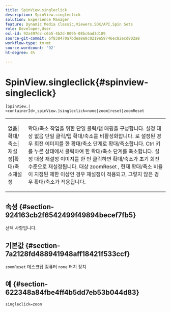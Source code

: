 ```yaml
---
title: SpinView.singleclick
description: SpinView.singleclick
solution: Experience Manager
feature: Dynamic Media Classic,Viewers,SDK/API,Spin Sets
role: Developer,User
exl-id: 92a497dc-c6b5-4b2d-8095-08bc6ad3d189
source-git-commit: 6f838470a7bdea8e8c0219e59746ec82ecd802a8
workflow-type: tm+mt
source-wordcount: '92'
ht-degree: 4%

---
```


# SpinView.singleclick{#spinview-singleclick}

`[SpinView.|<containerId>_spinView.]singleclick=none|zoom|reset|zoomReset`

<table id="table_82C9252157DB41B5B98505855975D2F5"> 
 <tbody> 
  <tr> 
   <td colname="col1"> <p> <span class="codeph"> 없음|확대/축소|재설정|확대/축소재설정 </span> </p> </td> 
   <td colname="col2"> <p> 확대/축소 작업을 위한 단일 클릭/탭 매핑을 구성합니다. 설정 대상 <span class="codeph"> 없음 </span> 단일 클릭/탭 확대/축소를 비활성화합니다. 로 설정된 경우 <span class="codeph"> 회전 </span> 이미지를 한 확대/축소 단계로 확대/축소합니다. Ctrl 키를 누른 상태에서 클릭하여 한 확대/축소 단계를 축소합니다. 설정 대상 <span class="codeph"> 재설정 </span> 이미지를 한 번 클릭하면 확대/축소가 초기 회전 수준으로 재설정됩니다. 대상 <span class="codeph"> zoomReset </span>, 현재 확대/축소 비율이 지정된 제한 이상인 경우 재설정이 적용되고, 그렇지 않은 경우 확대/축소가 적용됩니다. </p> </td> 
  </tr> 
 </tbody> 
</table>

## 속성 {#section-924163cb2f6542499f49894becef7fb5}

선택 사항입니다.

## 기본값 {#section-7a2128fd488941948aff18421f533ccf}

`zoomReset` 데스크탑 컴퓨터 `none` 터치 장치

## 예 {#section-622348a84fbe4ff4b5dd7eb53b044d83}

`singleclick=zoom`
